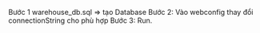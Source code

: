 Bước 1 warehouse_db.sql => tạo Database
Bước 2: Vào webconfig thay đổi connectionString cho phù hợp
Bước 3: Run.